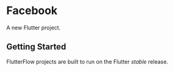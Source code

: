 # Facebook

A new Flutter project.

## Getting Started

FlutterFlow projects are built to run on the Flutter _stable_ release.
